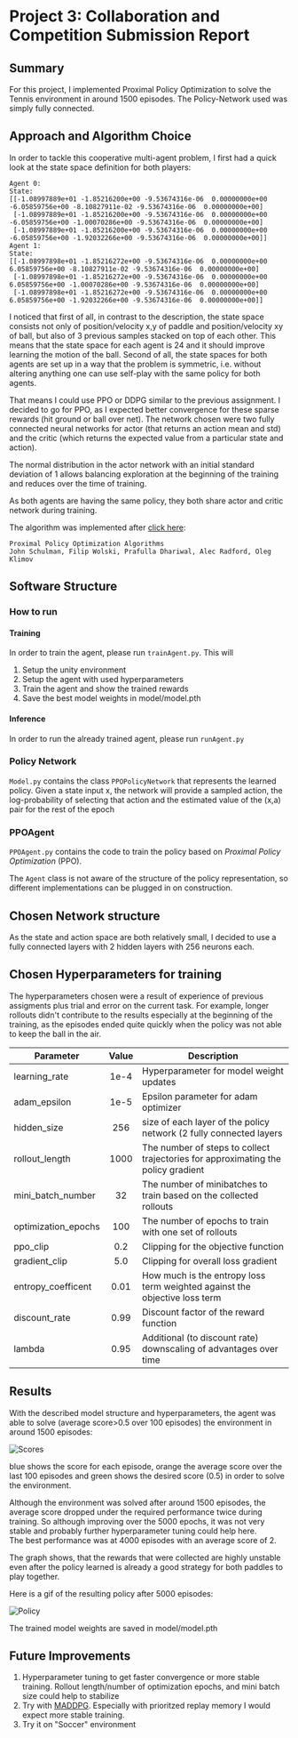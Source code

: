 # Project 3: Collaboration and Competition Submission Report

## Summary

For this project, I implemented Proximal Policy Optimization to solve the Tennis environment in around 1500 episodes. 
The Policy-Network used was simply fully connected.

## Approach and Algorithm Choice

In order to tackle this cooperative multi-agent problem, I first had a quick look at the state space definition for both players:

```buildoutcfg
Agent 0: 
State: 
[[-1.08997889e+01 -1.85216200e+00 -9.53674316e-06  0.00000000e+00 -6.05859756e+00 -8.10827911e-02 -9.53674316e-06  0.00000000e+00]
 [-1.08997889e+01 -1.85216200e+00 -9.53674316e-06  0.00000000e+00 -6.05859756e+00 -1.00070286e+00 -9.53674316e-06  0.00000000e+00]
 [-1.08997889e+01 -1.85216200e+00 -9.53674316e-06  0.00000000e+00 -6.05859756e+00 -1.92032266e+00 -9.53674316e-06  0.00000000e+00]]
Agent 1: 
State: 
[[-1.08997898e+01 -1.85216272e+00 -9.53674316e-06  0.00000000e+00  6.05859756e+00 -8.10827911e-02 -9.53674316e-06  0.00000000e+00]
 [-1.08997898e+01 -1.85216272e+00 -9.53674316e-06  0.00000000e+00  6.05859756e+00 -1.00070286e+00 -9.53674316e-06  0.00000000e+00]
 [-1.08997898e+01 -1.85216272e+00 -9.53674316e-06  0.00000000e+00  6.05859756e+00 -1.92032266e+00 -9.53674316e-06  0.00000000e+00]]
```

I noticed that first of all, in contrast to the description, the state space consists not only of
position/velocity x,y of paddle and position/velocity xy of ball, but also of 3 previous samples stacked on top of each other. 
This means that the state space for each agent is 24 and it should improve learning the motion of the ball.
Second of all, the state spaces for both agents are set up in a way that the problem is symmetric, 
i.e. without altering anything one can use self-play with the same policy for both agents.

That means I could use PPO or DDPG similar to the previous assignment. 
I decided to go for PPO, as I expected better convergence for these sparse rewards (hit ground or ball over net). 
The network chosen were two fully connected neural networks for actor (that returns an action mean and std) 
and the critic (which returns the expected value from a particular state and action).

The normal distribution in the actor network with an initial standard deviation of 1 allows balancing exploration at the beginning of the training and reduces over the time of training.

As both agents are having the same policy, they both share actor and critic network during training.
 
The algorithm was implemented after [click here](https://arxiv.org/abs/1707.06347):
 
```
Proximal Policy Optimization Algorithms
John Schulman, Filip Wolski, Prafulla Dhariwal, Alec Radford, Oleg Klimov

```

## Software Structure

### How to run

#### Training 
In order to train the agent, please run ```trainAgent.py```. This will
1. Setup the unity environment
2. Setup the agent with used hyperparameters
3. Train the agent and show the trained rewards
4. Save the best model weights in model/model.pth

#### Inference
In order to run the already trained agent, please run ```runAgent.py```

### Policy Network 
```Model.py``` contains the class ```PPOPolicyNetwork``` that represents the learned policy. 
Given a state input x, the network will provide a sampled action, the log-probability of selecting that action 
and the estimated value of the (x,a) pair for the rest of the epoch 

### PPOAgent
```PPOAgent.py``` contains the code to train the policy based on *Proximal Policy Optimization* (PPO). 

The ```Agent``` class is not aware of the structure of the policy representation, so different implementations can be plugged in on construction. 

## Chosen Network structure
As the state and action space are both relatively small, I decided to use a fully connected layers with 2 hidden layers with 256 neurons each.

## Chosen Hyperparameters for training

The hyperparameters chosen were a result of experience of previous assigments plus trial and error on the current task. 
For example, longer rollouts didn't contribute to the results especially at the beginning of the training, 
as the episodes ended quite quickly when the policy was not able to keep the ball in the air. 

| Parameter           | Value         |   Description                                                                     | 
| -------------       |:-------------:| -------------------------------------------------------------------------------   | 
| learning_rate       | 1e-4          | Hyperparameter for model weight updates                                           |
| adam_epsilon        | 1e-5          | Epsilon parameter for adam optimizer                                              | 
| hidden_size         | 256           | size of each layer of the policy network (2 fully connected layers                |   
| rollout_length      | 1000          | The number of steps to collect trajectories for approximating the policy gradient | 
| mini_batch_number   | 32            | The number of minibatches to train based on the collected rollouts                | 
| optimization_epochs | 100           | The number of epochs to train with one set of rollouts                            |
| ppo_clip            | 0.2           | Clipping for the objective function                                               |
| gradient_clip       | 5.0           | Clipping for overall loss gradient                                                |
| entropy_coefficent  | 0.01          | How much is the entropy loss term weighted against the objective loss term        | 
| discount_rate       | 0.99          | Discount factor of the reward function                                            |
| lambda              | 0.95          | Additional (to discount rate) downscaling of advantages over time                 |

## Results

With the described model structure and hyperparameters, 
the agent was able to solve (average score>0.5 over 100 episodes) the environment in around 1500 episodes:

![Scores](imgs/scores.png)

blue shows the score for each episode, orange the average score over the last 100 episodes and 
green shows the desired score (0.5) in order to solve the environment.

Although the environment was solved after around 1500 episodes, 
the average score dropped under the required performance twice during training. 
So although improving over the 5000 epochs, it was not very stable and probably further hyperparameter tuning could help here.  
The best performance was at 4000 episodes with an average score of 2.

The graph shows, that the rewards that were collected are highly unstable even after the policy learned is
already a good strategy for both paddles to play together.  

Here is a gif of the resulting policy after 5000 episodes:

![Policy](imgs/tennis.gif)

The trained model weights are saved in model/model.pth

## Future Improvements

1. Hyperparameter tuning to get faster convergence or more stable training. Rollout length/number of optimization epochs, 
and mini batch size could help to stabilize
1. Try with [MADDPG](https://arxiv.org/abs/1706.02275). Especially with prioritzed replay memory I would expect more stable training.
1. Try it on "Soccer" environment
